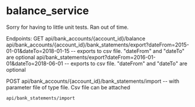 # balance_service

Sorry for having to little unit tests. Ran out of time.

Endpoints:
  GET
    api/bank_accounts/{account_id}/balance
    api/bank_accounts/{account_id}/bank_statements/export?dateFrom=2015-01-01&dateTo=2018-01-15  -- exports to csv file. "dateFrom" and "dateTo" are optional
    api/bank_statements/export?dateFrom=2016-01-01&dateTo=2018-06-01 -- exports to csv file. "dateFrom" and "dateTo" are optional
    
  POST
    api/bank_accounts/{account_id}/bank_statements/import -- with parameter file of type file. Csv file can be attached
      
    api/bank_statements/import
